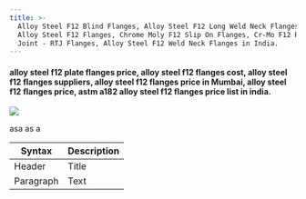 ```yaml
---
title: >-
  Alloy Steel F12 Blind Flanges, Alloy Steel F12 Long Weld Neck Flanges, A182
  Alloy Steel F12 Flanges, Chrome Moly F12 Slip On Flanges, Cr-Mo F12 Ring Type
  Joint - RTJ Flanges, Alloy Steel F12 Weld Neck Flanges in India.
---
```


#### alloy steel f12 plate flanges price, alloy steel f12 flanges cost, alloy steel f12 flanges suppliers, alloy steel f12 flanges price in Mumbai, alloy steel f12 flanges price, astm a182 alloy steel f12 flanges price list in india.

![](/ss-304-flanges.jpg)

asa as a

| Syntax    | Description |
| --------- | ----------- |
| Header    | Title       |
| Paragraph | Text        |
